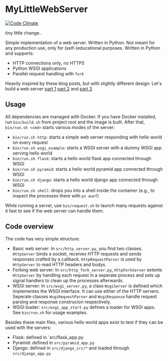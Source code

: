 # MyLittleWebServer

[![Code Climate](https://codeclimate.com/github/DominicBreuker/mylittlewebserver.png)](https://codeclimate.com/github/DominicBreuker/mylittlewebserver)

tiny little change..

Simple implementation of a web server.
Written in Python.
Not meant for any production use, only for (self-)educational purposes.
Written in Python and supports:
- HTTP connections only, no HTTPS
- Python WSGI applications
- Parallel request handling with `fork`

Heavily inspired by these blog posts, but with slightly different design: Let's build a web server [part 1](https://ruslanspivak.com/lsbaws-part1/) [part 2](https://ruslanspivak.com/lsbaws-part2/) and [part 3](https://ruslanspivak.com/lsbaws-part3/)

## Usage

All dependencies are managed with Docker.
If you have Docker installed, run `bin/build.sh` from project root and the image is built.
After that, `bin/run.sh <cmd>` starts various modes of the server:
- `bin/run.sh http`: starts a simple web server responding with hello world on every request
- `bin/run.sh wsgi_example`: starts a WSGI server with a dummy WSGI app serving hello world
- `bin/run.sh flask`: starts a hello world flask app connected through WSGI
- `bin/run.sh pyramid`: starts a hello world pyramid app connected through WSGI
- `bin/run.sh django`: starts a hello world django app connected through WSGI
- `bin/run.sh shell`: drops you into a shell inside the container (e.g., to inspect the processes there with `ps auxf`)

While running a server, use `bin/request.sh` to launch many requests against it fast to see if the web server can handle them.

## Code overview

The code has very simple structure:
- Basic web server: In `src/http_server.py`, you find two classes. `HttpServer` binds a socket, receives HTTP requests and sends responses crafted by a callback. `HttpRequestParser` is used by `HttpServer` to read HTTP headers and bodys.
- Forking web server: In `src/http_fork_server.py`, `HttpForkServer` extents `HttpServer` by handling each request in a seperate process and sets up signal handlers to clean up the processes afterwards.
- WSGI server: In `src/wsgi_server.py`, a class `WsgiServer` is defined which implementes the WSGI interface. It can use either of the HTTP servers. Seperate classes `WsgiRequestParser` and `WsgiResponse` handle request parsing and response construcion respectively.
- WSGI loader: `src/wsgi_app_start.py` defines a loader for WSGI apps. See `bin/run.sh` for usage examples.

Besides these main files, various hello world apps exist to test if they can be used with the servers:
- Flask: defined in `src/flask_app.py
- Pyramid: defined in `src/pyramid_app.py`
- Django: defined in `src/django_src/*` and loaded through `src/django_app.py`
